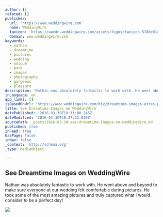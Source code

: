 ```yaml
---
author: []
related: []
publisher:
  url: 'https://www.weddingwire.com'
  name: WeddingWire
  favicon: 'https://wwcdn.weddingwire.com/assets/logos/favicon-5780e01c3388f4b669704cdbd8615bd9.ico'
  domain: www.weddingwire.com
keywords:
  - nathan
  - dreamtime
  - pictures
  - wedding
  - unique
  - park
  - images
  - photography
  - gorgeous
  - pleasure
description: 'Nathan was absolutely fantastic to work with. He went above and beyond to make sure everyone at our wedding felt comfortable during pictures. He took some of the most amazing pictures and truly captured what I would consider to be a perfect day!'
inLanguage: en
app_links: []
isBasedOnUrl: 'https://www.weddingwire.com/biz/dreamtime-images-estes-park/6bcd5308fda2dae0.html'
title: See Dreamtime Images on WeddingWire
datePublished: '2016-03-30T18:31:00.245Z'
dateModified: '2016-03-30T18:27:32.810Z'
sourcePath: _posts/2016-03-30-see-dreamtime-images-on-weddingwire.md
published: true
inFeed: true
hasPage: false
inNav: false
_context: 'http://schema.org'
_type: MediaObject

---
```

<article style=""><h1>See Dreamtime Images on WeddingWire</h1><p>Nathan was absolutely fantastic to work with. He went above and beyond to make sure everyone at our wedding felt comfortable during pictures. He took some of the most amazing pictures and truly captured what I would consider to be a perfect day!</p><img src="http://wwcdn.weddingwire.com/vendor/20001_25000/21586/thumbnails/1200x1200_1290888070757-Screenshot20101127at8.55.45PM.jpg" /></article>